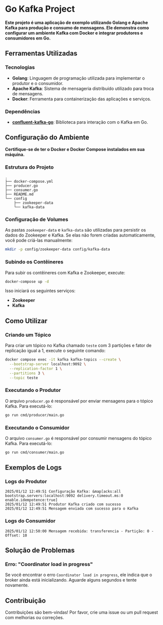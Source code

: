 # **Go Kafka Project**

**Este projeto é uma aplicação de exemplo utilizando Golang e Apache Kafka para produção e consumo de mensagens. Ele demonstra como configurar um ambiente Kafka com Docker e integrar produtores e consumidores em Go.**

## **Ferramentas Utilizadas**

### **Tecnologias**

- **Golang**: Linguagem de programação utilizada para implementar o produtor e o consumidor.
- **Apache Kafka**: Sistema de mensageria distribuído utilizado para troca de mensagens.
- **Docker**: Ferramenta para containerização das aplicações e serviços.

### **Dependências**

- [**confluent-kafka-go**](https://github.com/confluentinc/confluent-kafka-go): Biblioteca para interação com o Kafka em Go.

## **Configuração do Ambiente**

**Certifique-se de ter o Docker e Docker Compose instalados em sua máquina.**

### **Estrutura do Projeto**

```
.
├── docker-compose.yml
├── producer.go
├── consumer.go
├── README.md
└── config
    ├── zookeeper-data
    └── kafka-data
```

### **Configuração de Volumes**

As pastas `zookeeper-data` e `kafka-data` são utilizadas para persistir os dados do Zookeeper e Kafka. Se elas não forem criadas automaticamente, você pode criá-las manualmente:

```bash
mkdir -p config/zookeeper-data config/kafka-data
```

### **Subindo os Contêineres**

Para subir os contêineres com Kafka e Zookeeper, execute:

```bash
docker-compose up -d
```

Isso iniciará os seguintes serviços:

- **Zookeeper**
- **Kafka**

## **Como Utilizar**

### **Criando um Tópico**

Para criar um tópico no Kafka chamado `teste` com 3 partições e fator de replicação igual a 1, execute o seguinte comando:

```bash
docker compose exec -it kafka kafka-topics --create \
  --bootstrap-server localhost:9092 \
  --replication-factor 1 \
  --partitions 3 \
  --topic teste
```

### **Executando o Produtor**

O arquivo `producer.go` é responsável por enviar mensagens para o tópico Kafka. Para executá-lo:

```bash
go run cmd/producer/main.go
```

### **Executando o Consumidor**

O arquivo `consumer.go` é responsável por consumir mensagens do tópico Kafka. Para executá-lo:

```bash
go run cmd/consumer/main.go
```

## **Exemplos de Logs**

### **Logs do Produtor**

```log
2025/01/12 12:49:51 Configuração Kafka: &map[acks:all bootstrap.servers:localhost:9092 delivery.timeout.ms:0 enable.idempotence:true]
2025/01/12 12:49:51 Produtor Kafka criado com sucesso
2025/01/12 12:49:51 Mensagem enviada com sucesso para o Kafka
```

### **Logs do Consumidor**

```log
2025/01/12 12:50:00 Mensagem recebida: transferencia - Partição: 0 - Offset: 10
```

## **Solução de Problemas**

### **Erro: "Coordinator load in progress"**

Se você encontrar o erro `Coordinator load in progress`, ele indica que o broker ainda está inicializando. Aguarde alguns segundos e tente novamente.

## **Contribuição**

Contribuições são bem-vindas! Por favor, crie uma issue ou um pull request com melhorias ou correções.
